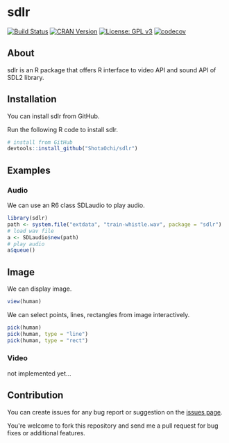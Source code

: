 # sdlr

[![Build Status](https://github.com/ShotaOchi/sdlr/workflows/R-CMD-check/badge.svg)](https://github.com/ShotaOchi/sdlr/actions)
[![CRAN Version](https://www.r-pkg.org/badges/version/sdlr)](https://cran.r-project.org/package=sdlr)
[![License: GPL v3](https://img.shields.io/badge/License-GPL%20v3-blue.svg)](https://www.gnu.org/licenses/gpl-3.0)
[![codecov](https://codecov.io/gh/ShotaOchi/sdlr/branch/main/graph/badge.svg?token=EDRYIIMXCY)](https://codecov.io/gh/ShotaOchi/sdlr)

## About
sdlr is an R package that offers R interface to video API and sound API of SDL2 library. 

## Installation
You can install sdlr from GitHub.


Run the following R code to install sdlr.
```r
# install from GitHub
devtools::install_github("ShotaOchi/sdlr")
```

## Examples

### Audio
We can use an R6 class SDLaudio to play audio.
```r
library(sdlr)
path <- system.file("extdata", "train-whistle.wav", package = "sdlr")
# load wav file
a <- SDLaudio$new(path)
# play audio
a$queue()
```

## Image
We can display image.
```r
view(human)
```

We can select points, lines, rectangles from image interactively.
```r
pick(human)
pick(human, type = "line")
pick(human, type = "rect")
```

### Video
not implemented yet...

## Contribution
You can create issues for any bug report or suggestion on the [issues page](https://github.com/ShotaOchi/sdlr/issues).


You're welcome to fork this repository and send me a pull request for bug fixes or additional features.
